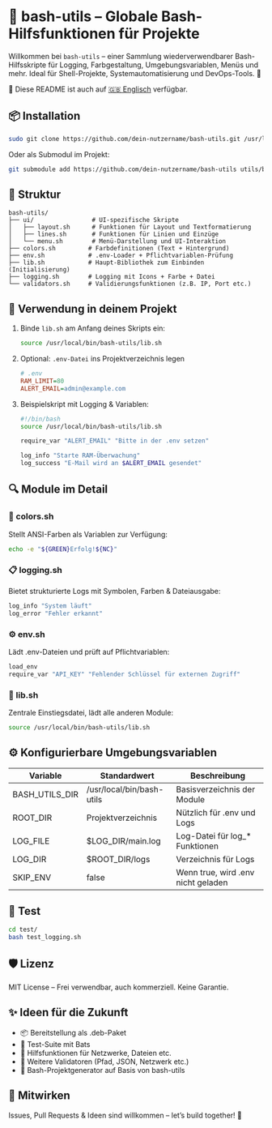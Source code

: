 # 🧰 bash-utils – Globale Bash-Hilfsfunktionen für Projekte

Willkommen bei `bash-utils` – einer Sammlung wiederverwendbarer Bash-Hilfsskripte für Logging, Farbgestaltung, Umgebungsvariablen, Menüs und mehr. Ideal für Shell-Projekte, Systemautomatisierung und DevOps-Tools. 🚀

📖 Diese README ist auch auf [🇬🇧 Englisch](README.md) verfügbar.

## 📦 Installation

```bash
sudo git clone https://github.com/dein-nutzername/bash-utils.git /usr/local/bin/bash-utils
```

Oder als Submodul im Projekt:

```bash
git submodule add https://github.com/dein-nutzername/bash-utils utils/bash-utils
```
## 📁 Struktur
```
bash-utils/
├── ui/                # UI-spezifische Skripte
│   ├── layout.sh      # Funktionen für Layout und Textformatierung
│   ├── lines.sh       # Funktionen für Linien und Einzüge
│   └── menu.sh        # Menü-Darstellung und UI-Interaktion
├── colors.sh         # Farbdefinitionen (Text + Hintergrund)
├── env.sh            # .env-Loader + Pflichtvariablen-Prüfung
├── lib.sh            # Haupt-Bibliothek zum Einbinden (Initialisierung)
├── logging.sh        # Logging mit Icons + Farbe + Datei
└── validators.sh     # Validierungsfunktionen (z.B. IP, Port etc.)
```

## 🚀 Verwendung in deinem Projekt
1. Binde `lib.sh` am Anfang deines Skripts ein:
    ```bash
    source /usr/local/bin/bash-utils/lib.sh
    ```
2. Optional: `.env-Datei` ins Projektverzeichnis legen
    ```ini
    # .env
    RAM_LIMIT=80
    ALERT_EMAIL=admin@example.com
    ```
3. Beispielskript mit Logging & Variablen:
    ```bash
    #!/bin/bash
    source /usr/local/bin/bash-utils/lib.sh

    require_var "ALERT_EMAIL" "Bitte in der .env setzen"

    log_info "Starte RAM-Überwachung"
    log_success "E-Mail wird an $ALERT_EMAIL gesendet"
    ```

## 🔍 Module im Detail

### 🎨 colors.sh
Stellt ANSI-Farben als Variablen zur Verfügung:
```bash
echo -e "${GREEN}Erfolg!${NC}"
```

### 📋 logging.sh
Bietet strukturierte Logs mit Symbolen, Farben & Dateiausgabe:
```bash
log_info "System läuft"
log_error "Fehler erkannt"
```

### ⚙ env.sh
Lädt .env-Dateien und prüft auf Pflichtvariablen:
```bash
load_env
require_var "API_KEY" "Fehlender Schlüssel für externen Zugriff"
```

### 🧩 lib.sh
Zentrale Einstiegsdatei, lädt alle anderen Module:
```bash
source /usr/local/bin/bash-utils/lib.sh
```

## ⚙ Konfigurierbare Umgebungsvariablen

| Variable        | Standardwert                     | Beschreibung                                  |
|-----------------|-----------------------------------|-----------------------------------------------|
| BASH_UTILS_DIR  | /usr/local/bin/bash-utils         | Basisverzeichnis der Module                   |
| ROOT_DIR        | Projektverzeichnis                | Nützlich für .env und Logs                    |
| LOG_FILE        | $LOG_DIR/main.log                 | Log-Datei für log_* Funktionen                |
| LOG_DIR         | $ROOT_DIR/logs                    | Verzeichnis für Logs                          |
| SKIP_ENV        | false                             | Wenn true, wird .env nicht geladen            |

## 🧪 Test
```bash
cd test/
bash test_logging.sh
```

## 🛡 Lizenz
MIT License – Frei verwendbar, auch kommerziell. Keine Garantie.

## ✨ Ideen für die Zukunft
- 📦 Bereitstellung als .deb-Paket
- 🧪 Test-Suite mit Bats
- 🧠 Hilfsfunktionen für Netzwerke, Dateien etc.
- 🔐 Weitere Validatoren (Pfad, JSON, Netzwerk etc.)
- 🧰 Bash-Projektgenerator auf Basis von bash-utils

## 🤝 Mitwirken
Issues, Pull Requests & Ideen sind willkommen – let’s build together! 🚀

